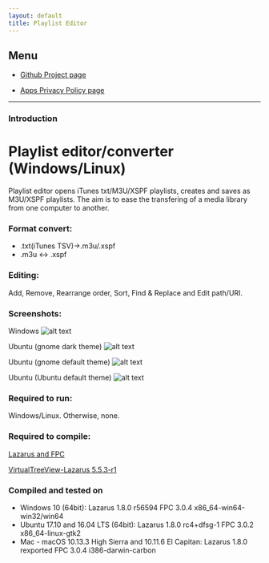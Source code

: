 ```yaml
---
layout: default
title: Playlist Editor
---
```


## Menu

  
* [Github Project page](https://github.com/torumyax/Playlist-editor)

* [Apps Privacy Policy page](https://torumyax.github.io/Playlist-editor/app-privacy-policy/)  

  

---------------------------------------
### Introduction  


# Playlist editor/converter (Windows/Linux)
Playlist editor opens iTunes txt/M3U/XSPF playlists, creates and saves as M3U/XSPF playlists. The aim is to ease the transfering of a media library from one computer to another.  
  
### Format convert:  
- .txt(iTunes TSV)->.m3u/.xspf
- .m3u <-> .xspf  
  
### Editing:  
Add, Remove, Rearrange order, Sort, Find & Replace and Edit path/URI.  
  
### Screenshots:
Windows
![alt text](https://github.com/torumyax/Playlist-editor/blob/master/files/bin/PlaylistEditorScreenshot1.png?raw=true)

Ubuntu (gnome dark theme)
![alt text](https://github.com/torumyax/Playlist-editor/blob/master/files/bin/PlaylistEditorScreenshot2.png?raw=true)

Ubuntu (gnome default theme)
![alt text](https://github.com/torumyax/Playlist-editor/blob/master/files/bin/PlaylistEditorScreenshot3.png?raw=true)
  
Ubuntu (Ubuntu default theme)
![alt text](https://github.com/torumyax/Playlist-editor/blob/master/files/bin/PlaylistEditorScreenshot4.png?raw=true) 
 

### Required to run:    
Windows/Linux. Otherwise, none.  
   
### Required to compile:  
[Lazarus and FPC](https://www.lazarus-ide.org/)  
  
[VirtualTreeView-Lazarus 5.5.3-r1](https://github.com/blikblum/VirtualTreeView-Lazarus)  

### Compiled and tested on  
- Windows 10 (64bit): Lazarus 1.8.0 r56594 FPC 3.0.4 x86_64-win64-win32/win64  
- Ubuntu 17.10 and 16.04 LTS (64bit): Lazarus 1.8.0 rc4+dfsg-1 FPC 3.0.2 x86_64-linux-gtk2  
- Mac - macOS 10.13.3 High Sierra and 10.11.6 El Capitan: Lazarus 1.8.0 rexported FPC 3.0.4 i386-darwin-carbon  

 

 
